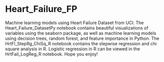 # Heart_Failure_FP
Machine learning models using Heart Failure Dataset from UCI.
The Heart_Failure_DatasetPy notebook contains beautiful visualizations of variables using the seaborn package, as well as machine learning models using decision trees, random forest, and feature importance in Python. 
The HrtFl_StepRg_ChiSq_R notebook contains the stepwise regression and chi square analysis in R. 
Logistic regression in R can be viewed in the HrtFail_LogReg_R notebook.
Hope you enjoy!
